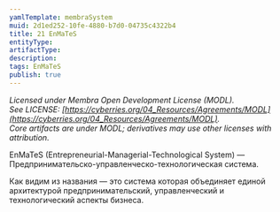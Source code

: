 ```yaml
---
yamlTemplate: membraSystem
muid: 2d1ed252-10fe-4880-b7d0-04735c4322b4
title: 21 EnMaTeS
entityType: 
artifactType: 
description: 
tags: EnMaTeS
publish: true
---
```

*Licensed under Membra Open Development License (MODL).  
See LICENSE: [https://cyberries.org/04_Resources/Agreements/MODL](https://cyberries.org/04_Resources/Agreements/MODL).  
Core artifacts are under MODL; derivatives may use other licenses with attribution.*

EnMaTeS (Entrepreneurial-Managerial-Technological System) — Предпринимательско-управленческо-технологическая система.

Как видим из названия — это система которая объединяет единой архитектурой предпринимательский, управленческий и технологический аспекты бизнеса.